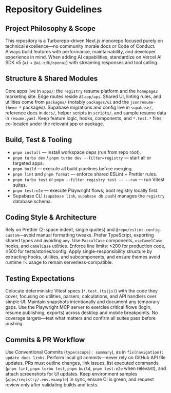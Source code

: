 # Repository Guidelines

## Project Philosophy & Scope

This repository is a Turborepo-driven Next.js monorepo focused purely on technical excellence—no community morale docs or Code of Conduct. Always build features with performance, maintainability, and developer experience in mind. When adding AI capabilities, standardize on Vercel AI SDK v5 (`ai` + `@ai-sdk/openai`) with streaming responses and tool calling.

## Structure & Shared Modules

Core apps live in `apps/`: the `registry` resume platform and the `homepage2` marketing site. Edge routes reside at `app/api`. Shared UI, linting rules, and utilities come from `packages/` (notably `packages/ui` and the `jsonresume-theme-*` packages). Supabase migrations and config live in `supabase/`, reference docs in `docs/`, helper scripts in `scripts/`, and sample resume data in `resume.yaml`. Keep feature logic, hooks, components, and `*.test.*` files co-located under the relevant app or package.

## Build, Test & Tooling

- `pnpm install` — install workspace deps (run from repo root).
- `pnpm turbo dev` / `pnpm turbo dev --filter=registry` — start all or targeted apps.
- `pnpm build` — execute all build pipelines before merging.
- `pnpm lint` and `pnpm format` — enforce shared ESLint + Prettier rules.
- `pnpm turbo test` or `pnpm --filter registry test -- --run` — run Vitest suites.
- `pnpm test:e2e` — execute Playwright flows; boot registry locally first.
- Supabase CLI (`supabase link`, `supabase db push`) manages the `registry` database schema.

## Coding Style & Architecture

Rely on Prettier (2-space indent, single quotes) and `@repo/eslint-config-custom`—avoid manual formatting tweaks. Prefer TypeScript, exporting shared types and avoiding `any`. Use `PascalCase` components, `useCamelCase` hooks, and `camelCase` utilities. Enforce line limits: ≤200 for production code, ≤500 for tests/stories/config. Apply single-responsibility structure by extracting hooks, utilities, and subcomponents, and ensure themes avoid runtime `fs` usage to remain serverless-compatible.

## Testing Expectations

Colocate deterministic Vitest specs (`*.test.(ts|js)`) with the code they cover, focusing on utilities, parsers, calculations, and API handlers over simple UI. Maintain snapshots intentionally and document any temporary gaps. Use the Playwright MCP server to exercise critical flows (login, resume publishing, exports) across desktop and mobile breakpoints. No coverage targets—test what matters and confirm all suites pass before pushing.

## Commits & PR Workflow

Use Conventional Commits (`type(scope): summary`), as in `fix(navigation): update docs links`. Perform local git commits—never rely on GitHub API file updates. PRs must outline changes, link issues, list executed commands (`pnpm lint`, `pnpm turbo test`, `pnpm build`, `pnpm test:e2e` when relevant), and attach screenshots for UI updates. Keep environment samples (`apps/registry/.env.example`) in sync, ensure CI is green, and request review only after validating builds and tests.
